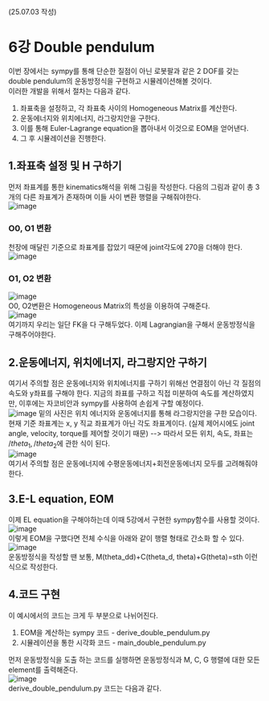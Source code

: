 (25.07.03 작성)
# 6강 Double pendulum
이번 장에서는 sympy를 통해 단순한 질점이 아닌 로봇팔과 같은 2 DOF를 갖는 double pendulum의 운동방정식을 구현하고 시뮬레이션해볼 것이다.   
이러한 개발을 위해서 절차는 다음과 같다.   
1. 좌표축을 설정하고, 각 좌표축 사이의 Homogeneous Matrix를 계산한다.
2. 운동에너지와 위치에너지, 라그랑지안을 구한다.
3. 이를 통해 Euler-Lagrange equation을 뽑아내서 이것으로 EOM을 얻어낸다.
4. 그 후 시뮬레이션을 진행한다.

## 1.좌표축 설정 및 H 구하기
먼저 좌표계를 통한 kinematics해석을 위해 그림을 작성한다. 다음의 그림과 같이 총 3개의 다른 좌표계가 존재하며 이들 사이 변환 행렬을 구해줘야한다.   
![image](https://github.com/user-attachments/assets/92293fab-1a95-4071-b003-32fd63c97ed1)    
### O0, O1 변환
천장에 매달린 기준으로 좌표계를 잡았기 때문에 joint각도에 270을 더해야 한다.   
![image](https://github.com/user-attachments/assets/c31cfd03-4d6e-4917-b1b5-a31ee2310d31)   
### O1, O2 변환
![image](https://github.com/user-attachments/assets/81584f0e-7891-48fb-afe3-5e2d2c6793b8)   
O0, O2변환은 Homogeneous Matrix의 특성을 이용하여 구해준다.  
![image](https://github.com/user-attachments/assets/2b0f37dc-d4e9-42a8-b935-13ffc6bba1fc)    
여기까지 우리는 일단 FK을 다 구해두었다. 이제 Lagrangian을 구해서 운동방정식을 구해주어야한다.   
## 2.운동에너지, 위치에너지, 라그랑지안 구하기
여기서 주의할 점은 운동에너지와 위치에너지를 구하기 위해선 연결점이 아닌 각 질점의 속도와 y좌표를 구해야 한다. 지금의 좌표를 구하고 직접 미분하여 속도를 계산하였지만, 이후에는 자코비안과 sympy를 사용하여 손쉽게 구할 예정이다.   
![image](https://github.com/user-attachments/assets/ca25cd2a-b977-498b-ac33-c1dcde3d6d80)
밑의 사진은 위치 에너지와 운동에너지를 통해 라그랑지안을 구한 모습이다. 현재 기준 좌표계는 x, y 직교 좌표계가 아닌 각도 좌표계이다. (실제 제어시에도 joint angle, velocity, torque를 제어할 것이기 때문) --> 따라서 모든 위치, 속도, 좌표는 $/theta_1, /theta_2$에 관한 식이 된다.   
![image](https://github.com/user-attachments/assets/d64cf328-55dc-4c34-86c2-3d5707cf1032)    
여기서 주의할 점은 운동에너지에 수평운동에너지+회전운동에너지 모두를 고려해줘야한다.   
## 3.E-L equation, EOM
이제 EL equation을 구해야하는데 이때 5강에서 구현한 sympy함수를 사용할 것이다.  
![image](https://github.com/user-attachments/assets/a7000d61-c0dd-4e05-9246-e765eb44111f)   
이렇게 EOM을 구했다면 전체 수식을 아래와 같이 행렬 형태로 간소화 할 수 있다.    
![image](https://github.com/user-attachments/assets/b7b9c10d-2a6a-4a04-b263-545d20ea606f)   
운동방정식을 작성할 땐 보통, M(theta_dd)+C(theta_d, theta)+G(theta)=sth 이런식으로 작성한다.   

## 4.코드 구현 
이 예시에서의 코드는 크게 두 부분으로 나뉘어진다.    
1. EOM을 계산하는 sympy 코드 - derive_double_pendulum.py   
2. 시뮬레이션을 통한 시각화 코드 - main_double_pendulum.py    

먼저 운동방정식을 도출 하는 코드를 실행하면 운동방정식과 M, C, G 행렬에 대한 모든 element를 출력해준다.   
![image](https://github.com/user-attachments/assets/849a2150-ae1d-415d-8ea3-d79ba01dfbe8)    
derive_double_pendulum.py 코드는 다음과 같다.   




